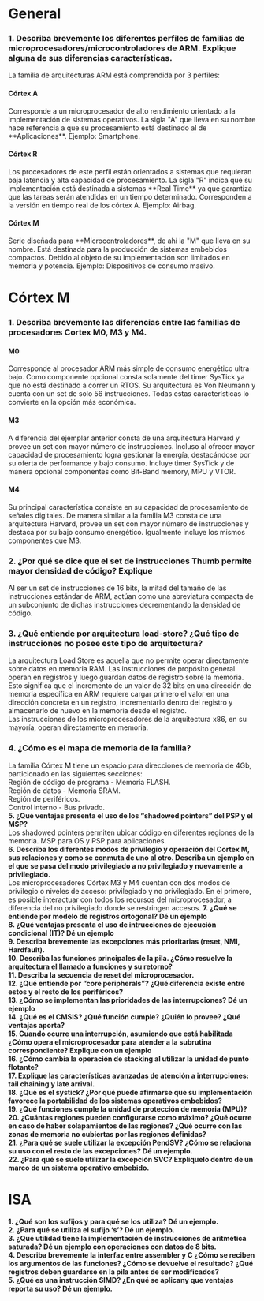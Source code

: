 <h1>General</h1>

<h3><b>1. Describa brevemente los diferentes perfiles de familias de microprocesadores/microcontroladores de ARM. Explique alguna de sus diferencias características.</b></br></h3>
  La familia de arquitecturas ARM está comprendida por 3 perfiles:</br>
  <h4>Córtex A</h4> Corresponde a un microprocesador de alto rendimiento orientado a la implementación de sistemas operativos. La sigla "A" que lleva en su nombre hace referencia a que su procesamiento está destinado al de **Aplicaciones**. Ejemplo: Smartphone.</br>
  <h4>Córtex R</h4> Los procesadores de este perfil están orientados a sistemas que requieran baja latencia y alta capacidad de procesamiento. La sigla "R" indica que su implementación está destinada a sistemas **Real Time** ya que garantiza que las tareas serán atendidas en un tiempo determinado. Corresponden a la versión en tiempo real de los córtex A. Ejemplo: Airbag.</br>
  <h4>Córtex M</h4> Serie diseñada para **Microcontroladores**, de ahí la "M" que lleva en su nombre. Está destinada para la producción de sistemas embebidos compactos. Debido     al objeto de su implementación son limitados en memoria y potencia. Ejemplo: Dispositivos de consumo masivo.</br>


<h1>Córtex M</h1>

<h3><b>1. Describa brevemente las diferencias entre las familias de procesadores Cortex M0, M3 y M4.</b></br></h3>
  <h4>M0</h4>
  Corresponde al procesador ARM más simple de consumo energético ultra bajo. Como componente opcional consta solamente del timer SysTick ya que no está destinado a correr un RTOS. Su arquitectura es Von Neumann y cuenta con un set de solo 56 instrucciones. Todas estas características lo convierte en la opción más económica.</br>
  <h4>M3</h4>
  A diferencia del ejemplar anterior consta de una arquitectura Harvard y provee un set con mayor número de instrucciones. Incluso al ofrecer mayor capacidad de procesamiento logra gestionar la energía, destacándose por su oferta de performance y bajo consumo. Incluye timer SysTick y de manera opcional componentes como Bit-Band memory, MPU y VTOR.  
  <h4>M4</h4>
  Su principal característica consiste en su capacidad de procesamiento de señales digitales. De manera similar a la familia M3 consta de una arquitectura Harvard, provee un set con mayor número de instrucciones y destaca por su bajo consumo energético. Igualmente incluye los mismos componentes que M3.</br>

<h3><b>2. ¿Por qué se dice que el set de instrucciones Thumb permite mayor densidad de código? Explique</b></br></h3>
Al ser un set de instrucciones de 16 bits, la mitad del tamaño de las instrucciones estándar de ARM, actúan como una abreviatura compacta de un subconjunto de dichas instrucciones decrementando la densidad de código. </br>

<h3><b>3. ¿Qué entiende por arquitectura load-store? ¿Qué tipo de instrucciones no posee este tipo de arquitectura?</b></br></h3>
La arquitectura Load Store es aquella que no permite operar directamente sobre datos en memoria RAM. Las instrucciones de propósito general operan en registros y luego guardan datos de registro sobre la memoria. Esto significa que el incremento de un valor de 32 bits en una dirección de memoria específica en ARM requiere cargar primero el valor en una dirección concreta en un registro, incrementarlo dentro del registro y almacenarlo de nuevo en la memoria desde el registro.</br>
Las instrucciones de los microprocesadores de la arquitectura x86, en su mayoría, operan directamente en memoria.</br>

<h3><b>4. ¿Cómo es el mapa de memoria de la familia?</b></br></h3>
La familia Córtex M tiene un espacio para direcciones de memoria de 4Gb, particionado en las siguientes secciones:</br>
  Región de código de programa - Memoria FLASH.</br>
  Región de datos - Memoria SRAM.</br>
  Región de periféricos.</br>
  Control interno - Bus privado.</br>
<b>5. ¿Qué ventajas presenta el uso de los “shadowed pointers” del PSP y el MSP?</b></br>
  Los shadowed pointers permiten ubicar código en diferentes regiones de la memoria. MSP para OS y PSP para aplicaciones.</br>
<b>6. Describa los diferentes modos de privilegio y operación del Cortex M, sus relaciones y como se conmuta de uno al otro. Describa un ejemplo en el que se pasa del modo privilegiado a no privilegiado y nuevamente a privilegiado.</b></br>
  Los microprocesadores Córtex M3 y M4 cuentan con dos modos de privilegio o niveles de acceso: privilegiado y no privilegiado. En el primero, es posible interactuar con todos los recursos del microprocesador, a diferencia del no privilegiado donde se restringen accesos.
<b>7. ¿Qué se entiende por modelo de registros ortogonal? Dé un ejemplo</b></br>
<b>8. ¿Qué ventajas presenta el uso de intrucciones de ejecución condicional (IT)? Dé un ejemplo</b></br>
<b>9. Describa brevemente las excepciones más prioritarias (reset, NMI, Hardfault).<b></br>
<b>10. Describa las funciones principales de la pila. ¿Cómo resuelve la arquitectura el llamado a funciones y su retorno?<b></br>
<b>11. Describa la secuencia de reset del microprocesador.<b></br>
<b>12. ¿Qué entiende por “core peripherals”? ¿Qué diferencia existe entre estos y el resto de los periféricos?<b></br>
<b>13. ¿Cómo se implementan las prioridades de las interrupciones? Dé un ejemplo<b></br>
<b>14. ¿Qué es el CMSIS? ¿Qué función cumple? ¿Quién lo provee? ¿Qué ventajas aporta?<b></br>
<b>15. Cuando ocurre una interrupción, asumiendo que está habilitada ¿Cómo opera el microprocesador para atender a la subrutina correspondiente? Explique con un ejemplo<b></br>
<b>16. ¿Cómo cambia la operación de stacking al utilizar la unidad de punto flotante?<b></br>
<b>17. Explique las características avanzadas de atención a interrupciones: tail chaining y late arrival.<b></br>
<b>18. ¿Qué es el systick? ¿Por qué puede afirmarse que su implementación favorece la portabilidad de los sistemas operativos embebidos?<b></br>
<b>19. ¿Qué funciones cumple la unidad de protección de memoria (MPU)?<b></br>
<b>20. ¿Cuántas regiones pueden configurarse como máximo? ¿Qué ocurre en caso de haber solapamientos de las regiones? ¿Qué ocurre con las zonas de memoria no cubiertas por las regiones definidas?<b></br>
<b>21. ¿Para qué se suele utilizar la excepción PendSV? ¿Cómo se relaciona su uso con el resto de las excepciones? Dé un ejemplo.<b></br>
<b>22. ¿Para qué se suele utilizar la excepción SVC? Expliquelo dentro de un marco de un sistema operativo embebido.<b></br>
<h1>ISA</h1>
<b>1. ¿Qué son los sufijos y para qué se los utiliza? Dé un ejemplo.<b></br>
<b>2. ¿Para qué se utiliza el sufijo ‘s’? Dé un ejemplo.<b></br>
<b>3. ¿Qué utilidad tiene la implementación de instrucciones de aritmética saturada? Dé un ejemplo con operaciones con datos de 8 bits.<b></br>
<b>4. Describa brevemente la interfaz entre assembler y C ¿Cómo se reciben los argumentos de las funciones? ¿Cómo se devuelve el resultado? ¿Qué registros deben guardarse en la pila antes de ser modificados?<b></br>
<b>5. ¿Qué es una instrucción SIMD? ¿En qué se aplicany que ventajas reporta su uso? Dé un ejemplo.<b></br>

